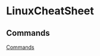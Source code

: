 # LinuxCheatSheet
## Commands
[Commands](https://github.com/frostie/LinuxCheatSheet/blob/master/Commands.md)
